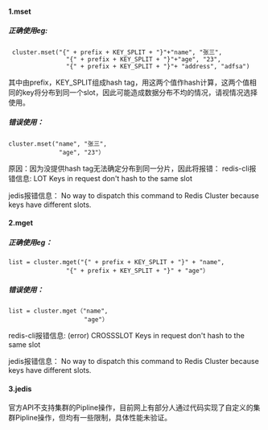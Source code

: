 #### 1.mset
##### 正确使用eg:
```
 cluster.mset("{" + prefix + KEY_SPLIT + "}"+"name", "张三",
                "{" + prefix + KEY_SPLIT + "}"+"age", "23",
                "{" + prefix + KEY_SPLIT + "}"+ "address", "adfsa")
```
其中由prefix，KEY_SPLIT组成hash tag，用这两个值作hash计算，这两个值相同的key将分布到同一个slot，因此可能造成数据分布不均的情况，请视情况选择使用。
##### 错误使用：
```
cluster.mset("name", "张三",
              "age", "23"）
```
原因：因为没提供hash tag无法确定分布到同一分片，因此将报错：
redis-cli报错信息:
LOT Keys in request don't hash to the same slot

jedis报错信息：
No way to dispatch this command to Redis Cluster because keys have different slots.
#### 2.mget
##### 正确使用eg：
```
list = cluster.mget("{" + prefix + KEY_SPLIT + "}" + "name",
                "{" + prefix + KEY_SPLIT + "}" + "age"）
```
##### 错误使用：
```
list = cluster.mget（"name",
                     "age"）
```
redis-cli报错信息:
(error) CROSSSLOT Keys in request don't hash to the same slot

jedis报错信息：
No way to dispatch this command to Redis Cluster because keys have different slots.
#### 3.jedis
官方API不支持集群的Pipline操作，目前网上有部分人通过代码实现了自定义的集群Pipline操作，但均有一些限制，具体性能未验证。
